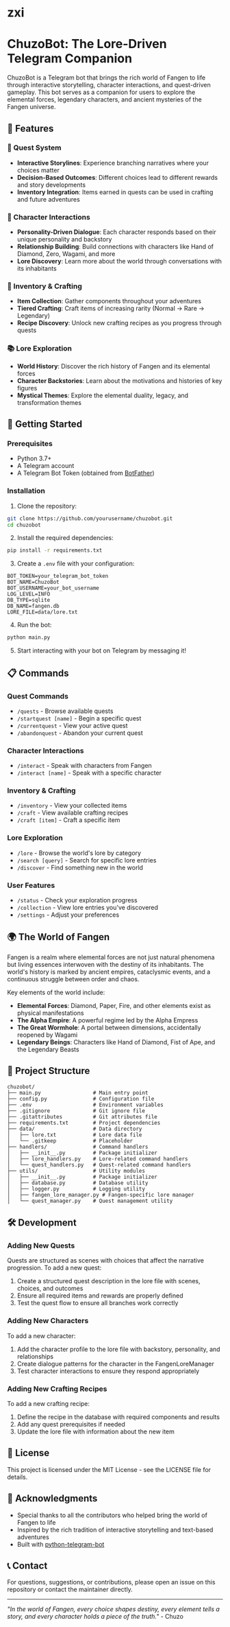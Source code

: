 # zxi
# ChuzoBot: The Lore-Driven Telegram Companion

ChuzoBot is a Telegram bot that brings the rich world of Fangen to life through interactive storytelling, character interactions, and quest-driven gameplay. This bot serves as a companion for users to explore the elemental forces, legendary characters, and ancient mysteries of the Fangen universe.

## 🌟 Features

### 📜 Quest System
- **Interactive Storylines**: Experience branching narratives where your choices matter
- **Decision-Based Outcomes**: Different choices lead to different rewards and story developments
- **Inventory Integration**: Items earned in quests can be used in crafting and future adventures

### 👥 Character Interactions
- **Personality-Driven Dialogue**: Each character responds based on their unique personality and backstory
- **Relationship Building**: Build connections with characters like Hand of Diamond, Zero, Wagami, and more
- **Lore Discovery**: Learn more about the world through conversations with its inhabitants

### 🎒 Inventory & Crafting
- **Item Collection**: Gather components throughout your adventures
- **Tiered Crafting**: Craft items of increasing rarity (Normal → Rare → Legendary)
- **Recipe Discovery**: Unlock new crafting recipes as you progress through quests

### 📚 Lore Exploration
- **World History**: Discover the rich history of Fangen and its elemental forces
- **Character Backstories**: Learn about the motivations and histories of key figures
- **Mystical Themes**: Explore the elemental duality, legacy, and transformation themes

## 🚀 Getting Started

### Prerequisites
- Python 3.7+
- A Telegram account
- A Telegram Bot Token (obtained from [BotFather](https://t.me/botfather))

### Installation

1. Clone the repository:
```bash
git clone https://github.com/yourusername/chuzobot.git
cd chuzobot
```

2. Install the required dependencies:
```bash
pip install -r requirements.txt
```

3. Create a `.env` file with your configuration:
```
BOT_TOKEN=your_telegram_bot_token
BOT_NAME=ChuzoBot
BOT_USERNAME=your_bot_username
LOG_LEVEL=INFO
DB_TYPE=sqlite
DB_NAME=fangen.db
LORE_FILE=data/lore.txt
```

4. Run the bot:
```bash
python main.py
```

5. Start interacting with your bot on Telegram by messaging it!

## 📋 Commands

### Quest Commands
- `/quests` - Browse available quests
- `/startquest [name]` - Begin a specific quest
- `/currentquest` - View your active quest
- `/abandonquest` - Abandon your current quest

### Character Interactions
- `/interact` - Speak with characters from Fangen
- `/interact [name]` - Speak with a specific character

### Inventory & Crafting
- `/inventory` - View your collected items
- `/craft` - View available crafting recipes
- `/craft [item]` - Craft a specific item

### Lore Exploration
- `/lore` - Browse the world's lore by category
- `/search [query]` - Search for specific lore entries
- `/discover` - Find something new in the world

### User Features
- `/status` - Check your exploration progress
- `/collection` - View lore entries you've discovered
- `/settings` - Adjust your preferences

## 🌍 The World of Fangen

Fangen is a realm where elemental forces are not just natural phenomena but living essences interwoven with the destiny of its inhabitants. The world's history is marked by ancient empires, cataclysmic events, and a continuous struggle between order and chaos.

Key elements of the world include:

- **Elemental Forces**: Diamond, Paper, Fire, and other elements exist as physical manifestations
- **The Alpha Empire**: A powerful regime led by the Alpha Empress
- **The Great Wormhole**: A portal between dimensions, accidentally reopened by Wagami
- **Legendary Beings**: Characters like Hand of Diamond, Fist of Ape, and the Legendary Beasts

## 📁 Project Structure

```
chuzobot/
├── main.py                 # Main entry point
├── config.py               # Configuration file
├── .env                    # Environment variables
├── .gitignore              # Git ignore file
├── .gitattributes          # Git attributes file
├── requirements.txt        # Project dependencies
├── data/                   # Data directory
│   ├── lore.txt            # Lore data file
│   └── .gitkeep            # Placeholder
├── handlers/               # Command handlers
│   ├── __init__.py         # Package initializer
│   ├── lore_handlers.py    # Lore-related command handlers
│   └── quest_handlers.py   # Quest-related command handlers
├── utils/                  # Utility modules
│   ├── __init__.py         # Package initializer
│   ├── database.py         # Database utility
│   ├── logger.py           # Logging utility
│   ├── fangen_lore_manager.py # Fangen-specific lore manager
│   └── quest_manager.py    # Quest management utility
```

## 🛠️ Development

### Adding New Quests

Quests are structured as scenes with choices that affect the narrative progression. To add a new quest:

1. Create a structured quest description in the lore file with scenes, choices, and outcomes
2. Ensure all required items and rewards are properly defined
3. Test the quest flow to ensure all branches work correctly

### Adding New Characters

To add a new character:

1. Add the character profile to the lore file with backstory, personality, and relationships
2. Create dialogue patterns for the character in the FangenLoreManager
3. Test character interactions to ensure they respond appropriately

### Adding New Crafting Recipes

To add a new crafting recipe:

1. Define the recipe in the database with required components and results
2. Add any quest prerequisites if needed
3. Update the lore file with information about the new item

## 📝 License

This project is licensed under the MIT License - see the LICENSE file for details.

## 🙏 Acknowledgments

- Special thanks to all the contributors who helped bring the world of Fangen to life
- Inspired by the rich tradition of interactive storytelling and text-based adventures
- Built with [python-telegram-bot](https://github.com/python-telegram-bot/python-telegram-bot)

## 📞 Contact

For questions, suggestions, or contributions, please open an issue on this repository or contact the maintainer directly.

---

*"In the world of Fangen, every choice shapes destiny, every element tells a story, and every character holds a piece of the truth."* - Chuzo
